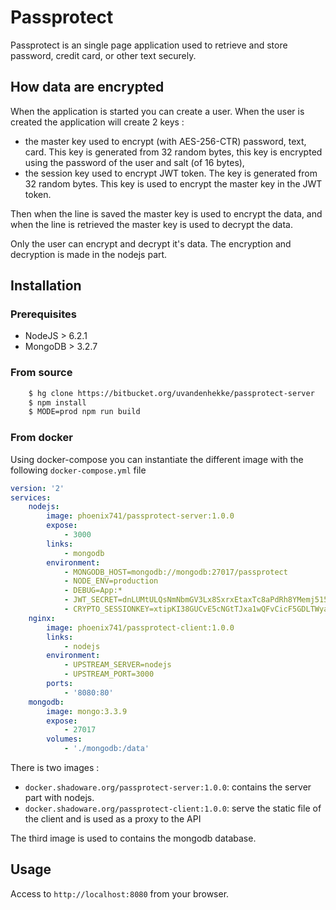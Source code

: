 # Passprotect

Passprotect is an single page application used to retrieve and store password, credit card, or other text securely.

## How data are encrypted

When the application is started you can create a user. When the user is created the application will create 2 keys :

  * the master key used to encrypt (with AES-256-CTR) password, text, card. This key is generated from 32 random bytes, 
  this key is encrypted using the password of the user and salt (of 16 bytes),
  * the session key used to encrypt JWT token. The key is generated from 32 random bytes. This key is used to encrypt 
  the master key in the JWT token.
  
Then when the line is saved the master key is used to encrypt the data, and when the line is retrieved the master key is
used to decrypt the data.

Only the user can encrypt and decrypt it's data. The encryption and decryption is made in the nodejs part. 

## Installation

### Prerequisites

 * NodeJS > 6.2.1
 * MongoDB > 3.2.7

### From source

```bash
    $ hg clone https://bitbucket.org/uvandenhekke/passprotect-server
    $ npm install
    $ MODE=prod npm run build
```

### From docker

Using docker-compose you can instantiate the different image with the following `docker-compose.yml` file

```yaml
version: '2'
services:
    nodejs:
        image: phoenix741/passprotect-server:1.0.0
        expose:
            - 3000
        links:
            - mongodb
        environment:
            - MONGODB_HOST=mongodb://mongodb:27017/passprotect
            - NODE_ENV=production
            - DEBUG=App:*
            - JWT_SECRET=dnLUMtULQsNmNbmGV3Lx8SxrxEtaxTc8aPdRh8YMemj515Faip7wQYueSaBFYm5r
            - CRYPTO_SESSIONKEY=xtipKI38GUCvE5cNGtTJxa1wQFvCicF5GDLTWyaBAb5RQqQ8rRBR1yVEq7Jg10cu
    nginx:
        image: phoenix741/passprotect-client:1.0.0
        links:
            - nodejs
        environment:
            - UPSTREAM_SERVER=nodejs
            - UPSTREAM_PORT=3000
        ports:
            - '8080:80'
    mongodb:
        image: mongo:3.3.9
        expose:
            - 27017
        volumes:
            - './mongodb:/data'
```

There is two images :

 * `docker.shadoware.org/passprotect-server:1.0.0`: contains the server part with nodejs.
 * `docker.shadoware.org/passprotect-client:1.0.0`: serve the static file of the client and is used as a proxy to the API
  
The third image is used to contains the mongodb database.

## Usage

Access to `http://localhost:8080` from your browser.
